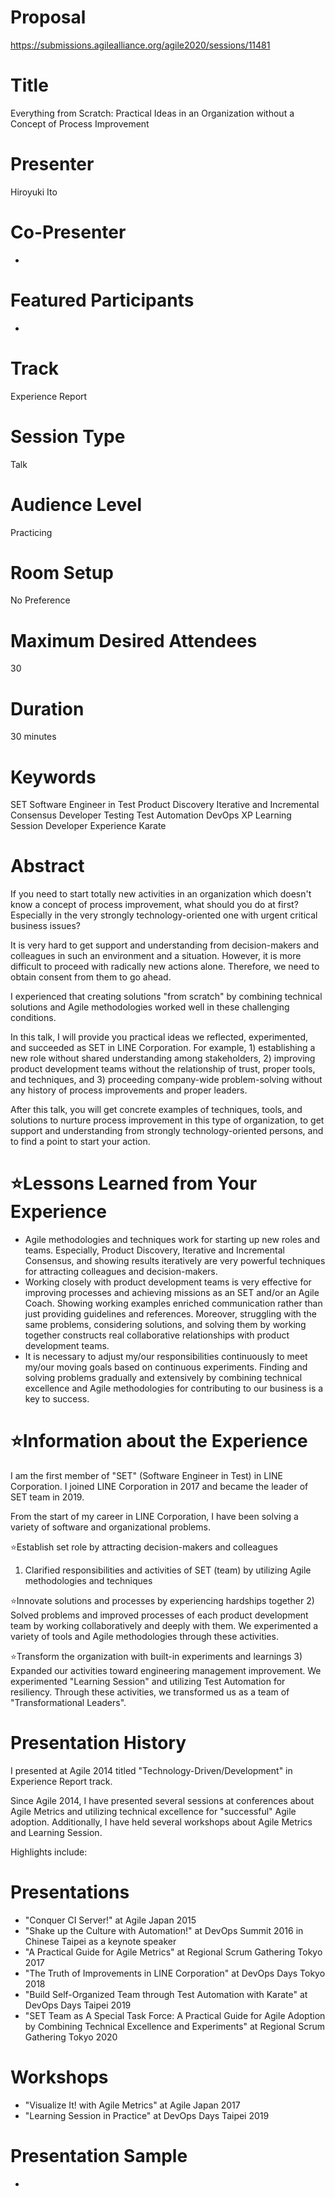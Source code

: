 
# Proposal
https://submissions.agilealliance.org/agile2020/sessions/11481


# Title
Everything from Scratch: Practical Ideas in an Organization without a Concept of Process Improvement


# Presenter
Hiroyuki Ito

# Co-Presenter
-

# Featured Participants
-

# Track
Experience Report

# Session Type
Talk

# Audience Level
Practicing

# Room Setup
No Preference

# Maximum Desired Attendees
30

# Duration
30 minutes


# Keywords
SET
Software Engineer in Test
Product Discovery
Iterative and Incremental Consensus
Developer Testing
Test Automation
DevOps
XP
Learning Session
Developer Experience
Karate


# Abstract
If you need to start totally new activities in an organization which doesn't know a concept of process improvement, what should you do at first? Especially in the very strongly technology-oriented one with urgent critical business issues?

It is very hard to get support and understanding from decision-makers and colleagues in such an environment and a situation. However, it is more difficult to proceed with radically new actions alone. Therefore, we need to obtain consent from them to go ahead.

I experienced that creating solutions "from scratch" by combining technical solutions and Agile methodologies worked well in these challenging conditions.

In this talk, I will provide you practical ideas we reflected, experimented, and succeeded as SET in LINE Corporation. For example, 1) establishing a new role without shared understanding among stakeholders, 2) improving product development teams without the relationship of trust, proper tools, and techniques, and 3) proceeding company-wide problem-solving without any history of process improvements and proper leaders.

After this talk, you will get concrete examples of techniques, tools, and solutions to nurture process improvement in this type of organization, to get support and understanding from strongly technology-oriented persons, and to find a point to start your action.


# ⭐️Lessons Learned from Your Experience
- Agile methodologies and techniques work for starting up new roles and teams. Especially, Product Discovery, Iterative and Incremental Consensus, and showing results iteratively are very powerful techniques for attracting colleagues and decision-makers.
- Working closely with product development teams is very effective for improving processes and achieving missions as an SET and/or an Agile Coach. Showing working examples enriched communication rather than just providing guidelines and references. Moreover, struggling with the same problems, considering solutions, and solving them by working together constructs real collaborative relationships with product development teams.
- It is necessary to adjust my/our responsibilities continuously to meet my/our moving goals based on continuous experiments. Finding and solving problems gradually and extensively by combining technical excellence and Agile methodologies for contributing to our business is a key to success.


# ⭐️Information about the Experience
I am the first member of "SET" (Software Engineer in Test) in LINE Corporation. I joined LINE Corporation in 2017 and became the leader of SET team in 2019.

From the start of my career in LINE Corporation, I have been solving a variety of software and organizational problems.

⭐️Establish set role by attracting decision-makers and colleagues
1) Clarified responsibilities and activities of SET (team) by utilizing Agile methodologies and techniques

⭐️Innovate solutions and processes by experiencing hardships together
2) Solved problems and improved processes of each product development team by working collaboratively and deeply with them. We experimented a variety of tools and Agile methodologies through these activities.

⭐️Transform the organization with built-in experiments and learnings
3) Expanded our activities toward engineering management improvement. We experimented "Learning Session" and utilizing Test Automation for resiliency. Through these activities, we transformed us as a team of "Transformational Leaders".



# Presentation History
I presented at Agile 2014 titled "Technology-Driven/Development" in Experience Report track.

Since Agile 2014, I have presented several sessions at conferences about Agile Metrics and utilizing technical excellence for "successful" Agile adoption.
Additionally, I have held several workshops about Agile Metrics and Learning Session.

Highlights include:

# Presentations
- "Conquer CI Server!" at Agile Japan 2015
- "Shake up the Culture with Automation!" at DevOps Summit 2016 in Chinese Taipei as a keynote speaker
- "A Practical Guide for Agile Metrics" at Regional Scrum Gathering Tokyo 2017
- "The Truth of Improvements in LINE Corporation" at DevOps Days Tokyo 2018
- "Build Self-Organized Team through Test Automation with Karate" at DevOps Days Taipei 2019
- "SET Team as A Special Task Force: A Practical Guide for Agile Adoption by Combining Technical Excellence and Experiments" at Regional Scrum Gathering Tokyo 2020

# Workshops
- "Visualize It! with Agile Metrics" at Agile Japan 2017
- "Learning Session in Practice" at DevOps Days Taipei 2019



# Presentation Sample
-
